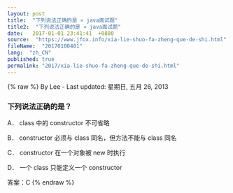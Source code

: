 ```yaml
---
layout: post
title:  "下列说法正确的是 » java面试题"
title2:  "下列说法正确的是 » java面试题"
date:   2017-01-01 23:41:41  +0800
source:  "https://www.jfox.info/xia-lie-shuo-fa-zheng-que-de-shi.html"
fileName:  "20170100401"
lang:  "zh_CN"
published: true
permalink: "2017/xia-lie-shuo-fa-zheng-que-de-shi.html"
---
```

{% raw %}
By Lee - Last updated: 星期日, 五月 26, 2013

### 下列说法正确的是？

A． class 中的 constructor 不可省略

B． constructor 必须与 class 同名，但方法不能与 class 同名

C． constructor 在一个对象被 new 时执行

D． 一个 class 只能定义一个 constructor

答案：C
{% endraw %}

